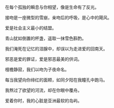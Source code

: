 在每个孤独的瞬息与你相望，像是生命有了反光。

接吻是一座微型的雪崩，亲吻后的呼吸，是心中的飓风。

爱是社会主义最小的结盟。

青山犹如倒置的杯盏，遥取一抹雪色斟酌。

我们淹死在记忆的泪腺中，却误以为走进爱的回南天。

邪恶是爱的罪证，爱是邪恶最美的供词。

檀檐静寂，我们以吻为子夜命名。

每当我望向你绯红的面颊，如同夕阳在我瞳孔中跑马。

我熬过了欲望的河流，却在你眼中覆舟。

爱着你时，我的心脏是亚洲最软的岛屿。